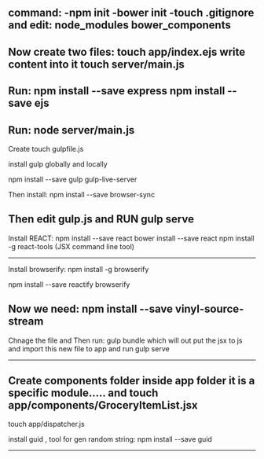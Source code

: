 command:
-npm init
-bower init
-touch .gitignore and edit: 
node_modules
bower_components
------------------------

Now create two files:
touch app/index.ejs write content into it
touch server/main.js
-------------------------

Run:
npm install --save express
npm install --save ejs
---------------------------

Run:
node server/main.js
---------------------------

Create touch gulpfile.js

install gulp globally and locally

npm install --save gulp gulp-live-server

Then install: npm install --save browser-sync

Then edit gulp.js and RUN gulp serve
---------------------------
Install REACT:
npm install --save react
bower install --save react
npm install -g react-tools  (JSX command line tool)

---------------------------
Install browserify: <needed to convert the jsx into js so that browser can understand>
npm install -g browserify

<Now we need to install reactify and browserify locally>
<take a backend app and visible into frontend>
npm install --save reactify browserify

Now we need:
npm install --save vinyl-source-stream
---------------------------
Chnage the file and 
Then run: gulp bundle 
which will out put the jsx to js and import this new file to app
and run
gulp serve
___________________________

Create components folder inside app folder
it is a specific module.....
and 
touch app/components/GroceryItemList.jsx
---------------------------
touch app/dispatcher.js

install guid , tool for gen random string:
npm install --save guid

_________________________